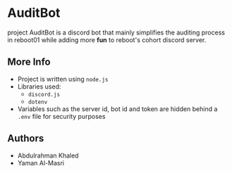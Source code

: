 # AuditBot

project AuditBot is a discord bot that mainly simplifies the auditing process in reboot01 while adding more **fun** to reboot's cohort discord server.

## More Info

* Project is written using `node.js`
* Libraries used:
  * `discord.js`
  * `dotenv`
* Variables such as the server id, bot id and token are hidden behind a `.env` file for security purposes

## Authors

* Abdulrahman Khaled
* Yaman Al-Masri
